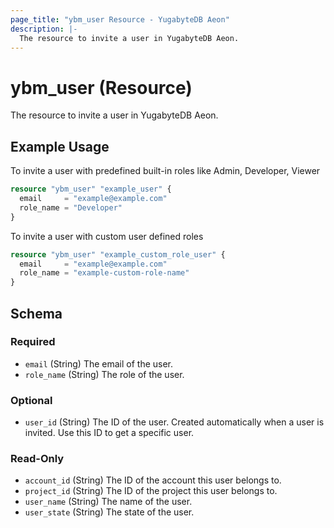 ```yaml
---
page_title: "ybm_user Resource - YugabyteDB Aeon"
description: |-
  The resource to invite a user in YugabyteDB Aeon.
---
```


# ybm_user (Resource)

The resource to invite a user in YugabyteDB Aeon.


## Example Usage

To invite a user with predefined built-in roles like Admin, Developer, Viewer

```terraform
resource "ybm_user" "example_user" {
  email     = "example@example.com"
  role_name = "Developer"
}
```

To invite a user with custom user defined roles

```terraform
resource "ybm_user" "example_custom_role_user" {
  email     = "example@example.com"
  role_name = "example-custom-role-name"
}
```

<!-- schema generated by tfplugindocs -->
## Schema

### Required

- `email` (String) The email of the user.
- `role_name` (String) The role of the user.

### Optional

- `user_id` (String) The ID of the user. Created automatically when a user is invited. Use this ID to get a specific user.

### Read-Only

- `account_id` (String) The ID of the account this user belongs to.
- `project_id` (String) The ID of the project this user belongs to.
- `user_name` (String) The name of the user.
- `user_state` (String) The state of the user.

